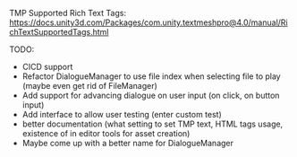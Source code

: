 TMP Supported Rich Text Tags: https://docs.unity3d.com/Packages/com.unity.textmeshpro@4.0/manual/RichTextSupportedTags.html

TODO:
- CICD support
- Refactor DialogueManager to use file index when selecting file to play (maybe even get rid of FileManager)
- Add support for advancing dialogue on user input (on click, on button input)
- Add interface to allow user testing (enter custom test)
- better documentation (what setting to set TMP text, HTML tags usage, existence of in editor tools for asset creation)
- Maybe come up with a better name for DialogueManager
